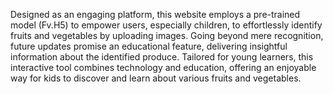 Designed as an engaging platform, this website employs a pre-trained model (Fv.H5) to empower users, especially children, to effortlessly identify fruits and vegetables by uploading images. Going beyond mere recognition, future updates promise an educational feature, delivering insightful information about the identified produce. Tailored for young learners, this interactive tool combines technology and education, offering an enjoyable way for kids to discover and learn about various fruits and vegetables.
